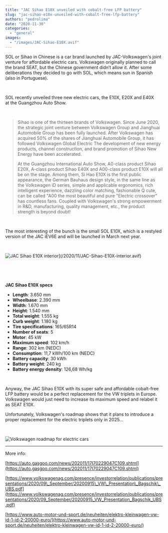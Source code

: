 ```yaml
---
title: "JAC Sihao E10X unveiled with cobalt-free LFP battery"
slug: "jac-sihao-e10x-unveiled-with-cobalt-free-lfp-battery"
authors: "pedrolima"
date: "2020-11-30"
categories: 
  - "general"
images: 
  - "/images/JAC-Sihao-E10X.avif"
---
```


SOL or Sihao in Chinese is a car brand launched by JAC-Volkswagen's joint venture for affordable electric cars. Volkswagen originally planned to call the brand SEAT, but the Chinese government didn’t allow it. After some deliberations they decided to go with SOL, which means sun in Spanish (also in Portuguese).

 

SOL recently unveiled three new electric cars, the E10X, E20X and E40X at the Guangzhou Auto Show.

 

> Sihao is one of the thirteen brands of Volkswagen. Since June 2020, the strategic joint venture between Volkswagen Group and Jianghuai Automobile Group has been fully launched. After Volkswagen has acquired 50% of the shares of Jianghuai Automobile Group, it has followed Volkswagen Global Electric The development of new energy products, channel construction, and brand promotion of Sihao New Energy have been accelerated.
> 
> At the Guangzhou International Auto Show, A0-class product Sihao E20X, A-class product Sihao E40X and A00-class product E10X will all be on the stage. Among them, Si Hao E10X is the first public appearance, the German Bauhaus design style, in the same line as the Volkswagen iD series, simple and applicable ergonomics, rich intelligent experience, dazzling color matching, fashionable Q cute, can be called "A00 the most beautiful and pure "Electric crossover" has countless fans. Coupled with Volkswagen's strong empowerment in R&D, manufacturing, quality management, etc., the product strength is beyond doubt!

 

The most interesting of the bunch is the small SOL E10X, which is a restyled version of the JAC iEV6E and will be launched in March next year.

 

![JAC Sihao E10X interior](images/JAC-Sihao-E10X-interior.avif)](/2020/11/JAC-Sihao-E10X-interior.avif)

 

 

**JAC Sihao E10X specs**

- **Length**: 3.650 mm
- **Wheelbase**: 2.390 mm
- **Width**: 1.670 mm
- **Height**: 1.540 mm
- **Total weight**: 1.555 kg
- **Curb weight**: 1.180 kg
- **Tire specifications**: 165/65R14
- **Number of seats**: 5
- **Motor**: 45 kW
- **Maximum speed**: 102 km/h
- **Range**: 302 km (NEDC)
- **Consumption**: 11,7 kWh/100 km (NEDC)
- **Battery capacity**: 30 kWh
- **Battery weight**: 240 kg
- **Battery energy density**: 126,68 Wh/kg

 

Anyway, the JAC Sihao E10X with its super safe and affordable cobalt-free LFP battery would be a perfect replacement for the VW triplets in Europe. Volkswagen would just need to increase its maximum speed and relabel it as SEAT E10X.

Unfortunately, Volkswagen's roadmap shows that it plans to introduce a proper replacement for the electric triplets only in 2025...

 

![Volkswagen roadmap for electric cars](images/Volkswagen-roadmap-for-electric-cars.avif)

---

More info:

[https://auto.gasgoo.com/news/202011/17I70229047C109.shtml](https://auto.gasgoo.com/news/202011/17I70229047C109.shtml)

[https://www.volkswagenag.com/presence/investorrelation/publications/presentations/2020/09\_September/20200915\_VW\_Presentation\_Bagschik\_UBS.pdf](https://www.volkswagenag.com/presence/investorrelation/publications/presentations/2020/09_September/20200915_VW_Presentation_Bagschik_UBS.pdf)

[https://www.auto-motor-und-sport.de/neuheiten/elektro-kleinwagen-vw-id-1-id-2-20000-euro/](https://www.auto-motor-und-sport.de/neuheiten/elektro-kleinwagen-vw-id-1-id-2-20000-euro/)
